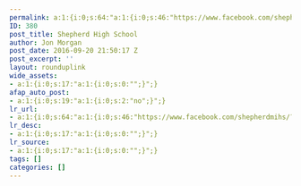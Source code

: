 ```yaml
---
permalink: a:1:{i:0;s:64:"a:1:{i:0;s:46:"https://www.facebook.com/shepherdmihs/?fref=nf";}";}
ID: 380
post_title: Shepherd High School
author: Jon Morgan
post_date: 2016-09-20 21:50:17 Z
post_excerpt: ''
layout: rounduplink
wide_assets:
- a:1:{i:0;s:17:"a:1:{i:0;s:0:"";}";}
afap_auto_post:
- a:1:{i:0;s:19:"a:1:{i:0;s:2:"no";}";}
lr_url:
- a:1:{i:0;s:64:"a:1:{i:0;s:46:"https://www.facebook.com/shepherdmihs/?fref=nf";}";}
lr_desc:
- a:1:{i:0;s:17:"a:1:{i:0;s:0:"";}";}
lr_source:
- a:1:{i:0;s:17:"a:1:{i:0;s:0:"";}";}
tags: []
categories: []
---
```


